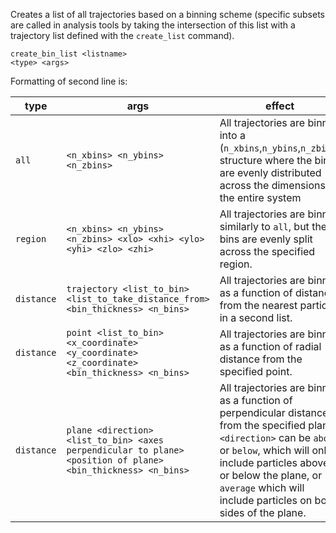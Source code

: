 Creates a list of all trajectories based on a binning scheme (specific subsets are called in analysis tools by taking the intersection of this list with a trajectory list defined with the ``create_list`` command).

```
create_bin_list <listname>
<type> <args>
```

Formatting of second line is:

|type	|	args | effect |
|----------|----------|----------|
| ``all``	|		``<n_xbins> <n_ybins> <n_zbins>`` | All trajectories are binned into a (``n_xbins``,``n_ybins``,``n_zbins``) structure where the bins are evenly distributed across the dimensions of the entire system |
| ``region``	|	``<n_xbins> <n_ybins> <n_zbins> <xlo> <xhi> <ylo> <yhi> <zlo> <zhi>`` |All trajectories are binned similarly to ``all``, but the bins are evenly split across the specified region.|
| ``distance``	| ``trajectory <list_to_bin> <list_to_take_distance_from> <bin_thickness> <n_bins>`` | All trajectories are binned as a function of distance from the nearest particle in a second list. |
| ``distance`` |	``point <list_to_bin> <x_coordinate> <y_coordinate> <z_coordinate> <bin_thickness> <n_bins>`` | All trajectories are binned as a function of radial distance from the specified point.  |
| ``distance`` |	``plane <direction> <list_to_bin> <axes perpendicular to plane> <position of plane> <bin_thickness> <n_bins>`` | All trajectories are binned as a function of perpendicular distance from the specified plane. ``<direction>`` can be ``above`` or ``below``, which will only include particles above or below the plane, or ``average`` which will include particles on both sides of the plane. |
